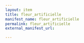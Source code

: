 ```yaml
---
layout: item
title: fleur_artificielle
manifest_name: fleur_artificielle
permalink: fleur_artificielle
external_manifest_url: 

---
```

<!-- Add an essay or interpretive material below this line,
using HTML or markdown.  Do not modify this file above this line -->
